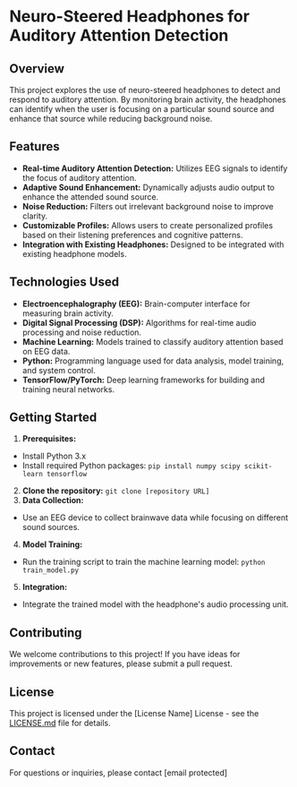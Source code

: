  # Neuro-Steered Headphones for Auditory Attention Detection
 

 ## Overview
 

 This project explores the use of neuro-steered headphones to detect and respond to auditory attention. By monitoring brain activity, the headphones can identify when the user is focusing on a particular sound source and enhance that source while reducing background noise.
 

 ## Features
 

 *   **Real-time Auditory Attention Detection:** Utilizes EEG signals to identify the focus of auditory attention.
 *   **Adaptive Sound Enhancement:** Dynamically adjusts audio output to enhance the attended sound source.
 *   **Noise Reduction:** Filters out irrelevant background noise to improve clarity.
 *   **Customizable Profiles:** Allows users to create personalized profiles based on their listening preferences and cognitive patterns.
 *   **Integration with Existing Headphones:** Designed to be integrated with existing headphone models.
 

 ## Technologies Used
 

 *   **Electroencephalography (EEG):** Brain-computer interface for measuring brain activity.
 *   **Digital Signal Processing (DSP):** Algorithms for real-time audio processing and noise reduction.
 *   **Machine Learning:** Models trained to classify auditory attention based on EEG data.
 *   **Python:** Programming language used for data analysis, model training, and system control.
 *   **TensorFlow/PyTorch:** Deep learning frameworks for building and training neural networks.
 

 ## Getting Started
 

 1.  **Prerequisites:**
  *   Install Python 3.x
  *   Install required Python packages: `pip install numpy scipy scikit-learn tensorflow`
 2.  **Clone the repository:**
  `git clone [repository URL]`
 3.  **Data Collection:**
  *   Use an EEG device to collect brainwave data while focusing on different sound sources.
 4.  **Model Training:**
  *   Run the training script to train the machine learning model: `python train_model.py`
 5.  **Integration:**
  *   Integrate the trained model with the headphone's audio processing unit.
 

 ## Contributing
 

 We welcome contributions to this project! If you have ideas for improvements or new features, please submit a pull request.
 

 ## License
 

 This project is licensed under the [License Name] License - see the [LICENSE.md](LICENSE.md) file for details.
 

 ## Contact
 

 For questions or inquiries, please contact [email protected]
